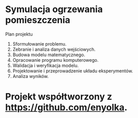 # Symulacja ogrzewania pomieszczenia
Plan projektu
1. Sformułowanie problemu.
2. Zebranie i analiza danych wejściowych. 
3. Budowa modelu matematycznego. 
4. Opracowanie programu komputerowego. 
5. Walidacja i weryfikacja modelu. 
6. Projektowanie i przeprowadzenie układu eksperymentów. 
7. Analiza wyników.
# Projekt współtworzony z https://github.com/enyolka.
